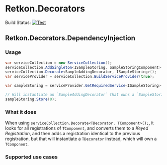 # Retkon.Decorators

Build Status: [![Test](https://github.com/Yawnder/Retkon.Decorators/actions/workflows/build-test.yml/badge.svg)](https://github.com/Yawnder/Retkon.Decorators/actions/workflows/build-test.yml)

## Retkon.Decorators.DependencyInjection

### Usage
```cs
var serviceCollection = new ServiceCollection();
serviceCollection.AddSingleton<ISampleStoring, SampleStoringComponent>();
serviceCollection.Decorate<SampleAddingDecorator, ISampleStoring>();
var serviceProvider = serviceCollection.BuildServiceProvider(true);

var sampleStoring = serviceProvider.GetRequiredService<ISampleStoring>();

// Will instantiate an `SampleAddingDecorator` that owns a `SampleStoringComponent`.
sampleStoring.Store(0);
```

### What it does
When using `serviceCollection.Decorate<TDecorator, TComponent>();`, it looks for all registrations of `TComponent`, and converts them to a _Keyed Registration_, and then adds a registration identical to the previous registration, but that will instantiate a `TDecorator` instead, which will own a `TComponent`.

### Supported use cases